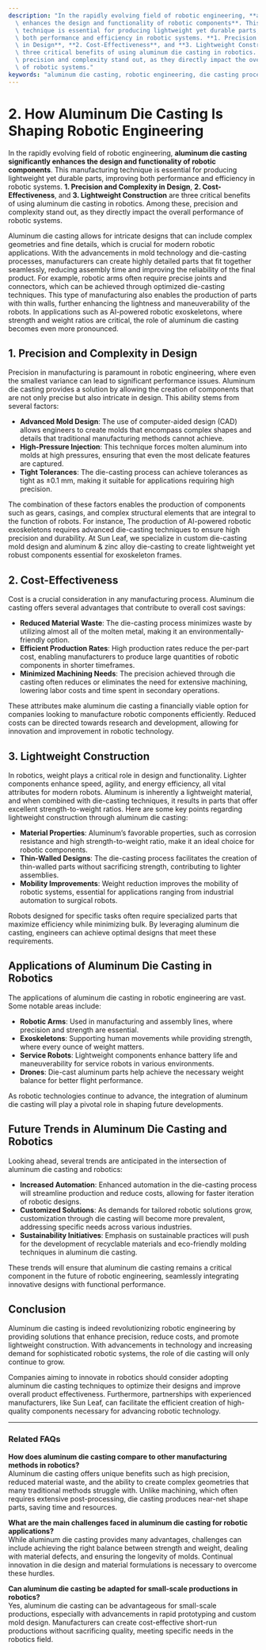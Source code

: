 ```yaml
---
description: "In the rapidly evolving field of robotic engineering, **aluminum die casting significantly\
  \ enhances the design and functionality of robotic components**. This manufacturing\
  \ technique is essential for producing lightweight yet durable parts, improving\
  \ both performance and efficiency in robotic systems. **1. Precision and Complexity\
  \ in Design**, **2. Cost-Effectiveness**, and **3. Lightweight Construction** are\
  \ three critical benefits of using aluminum die casting in robotics. Among these,\
  \ precision and complexity stand out, as they directly impact the overall performance\
  \ of robotic systems."
keywords: "aluminum die casting, robotic engineering, die casting process, die-cast aluminum"
---
```

# 2. How Aluminum Die Casting Is Shaping Robotic Engineering  

  

In the rapidly evolving field of robotic engineering, **aluminum die casting significantly enhances the design and functionality of robotic components**. This manufacturing technique is essential for producing lightweight yet durable parts, improving both performance and efficiency in robotic systems. **1. Precision and Complexity in Design**, **2. Cost-Effectiveness**, and **3. Lightweight Construction** are three critical benefits of using aluminum die casting in robotics. Among these, precision and complexity stand out, as they directly impact the overall performance of robotic systems.

Aluminum die casting allows for intricate designs that can include complex geometries and fine details, which is crucial for modern robotic applications. With the advancements in mold technology and die-casting processes, manufacturers can create highly detailed parts that fit together seamlessly, reducing assembly time and improving the reliability of the final product. For example, robotic arms often require precise joints and connectors, which can be achieved through optimized die-casting techniques. This type of manufacturing also enables the production of parts with thin walls, further enhancing the lightness and maneuverability of the robots. In applications such as AI-powered robotic exoskeletons, where strength and weight ratios are critical, the role of aluminum die casting becomes even more pronounced.

## **1. Precision and Complexity in Design**  

Precision in manufacturing is paramount in robotic engineering, where even the smallest variance can lead to significant performance issues. Aluminum die casting provides a solution by allowing the creation of components that are not only precise but also intricate in design. This ability stems from several factors:

- **Advanced Mold Design**: The use of computer-aided design (CAD) allows engineers to create molds that encompass complex shapes and details that traditional manufacturing methods cannot achieve.  
- **High-Pressure Injection**: This technique forces molten aluminum into molds at high pressures, ensuring that even the most delicate features are captured.  
- **Tight Tolerances**: The die-casting process can achieve tolerances as tight as ±0.1 mm, making it suitable for applications requiring high precision.  

The combination of these factors enables the production of components such as gears, casings, and complex structural elements that are integral to the function of robots. For instance, The production of AI-powered robotic exoskeletons requires advanced die-casting techniques to ensure high precision and durability. At Sun Leaf, we specialize in custom die-casting mold design and aluminum & zinc alloy die-casting to create lightweight yet robust components essential for exoskeleton frames. 

## **2. Cost-Effectiveness**  

Cost is a crucial consideration in any manufacturing process. Aluminum die casting offers several advantages that contribute to overall cost savings:

- **Reduced Material Waste**: The die-casting process minimizes waste by utilizing almost all of the molten metal, making it an environmentally-friendly option.  
- **Efficient Production Rates**: High production rates reduce the per-part cost, enabling manufacturers to produce large quantities of robotic components in shorter timeframes.  
- **Minimized Machining Needs**: The precision achieved through die casting often reduces or eliminates the need for extensive machining, lowering labor costs and time spent in secondary operations.  

These attributes make aluminum die casting a financially viable option for companies looking to manufacture robotic components efficiently. Reduced costs can be directed towards research and development, allowing for innovation and improvement in robotic technology.

## **3. Lightweight Construction**  

In robotics, weight plays a critical role in design and functionality. Lighter components enhance speed, agility, and energy efficiency, all vital attributes for modern robots. Aluminum is inherently a lightweight material, and when combined with die-casting techniques, it results in parts that offer excellent strength-to-weight ratios. Here are some key points regarding lightweight construction through aluminum die casting:

- **Material Properties**: Aluminum’s favorable properties, such as corrosion resistance and high strength-to-weight ratio, make it an ideal choice for robotic components.  
- **Thin-Walled Designs**: The die-casting process facilitates the creation of thin-walled parts without sacrificing strength, contributing to lighter assemblies.  
- **Mobility Improvements**: Weight reduction improves the mobility of robotic systems, essential for applications ranging from industrial automation to surgical robots.  

Robots designed for specific tasks often require specialized parts that maximize efficiency while minimizing bulk. By leveraging aluminum die casting, engineers can achieve optimal designs that meet these requirements.

## **Applications of Aluminum Die Casting in Robotics**  

The applications of aluminum die casting in robotic engineering are vast. Some notable areas include:

- **Robotic Arms**: Used in manufacturing and assembly lines, where precision and strength are essential.  
- **Exoskeletons**: Supporting human movements while providing strength, where every ounce of weight matters.  
- **Service Robots**: Lightweight components enhance battery life and maneuverability for service robots in various environments.  
- **Drones**: Die-cast aluminum parts help achieve the necessary weight balance for better flight performance.  

As robotic technologies continue to advance, the integration of aluminum die casting will play a pivotal role in shaping future developments.

## **Future Trends in Aluminum Die Casting and Robotics**  

Looking ahead, several trends are anticipated in the intersection of aluminum die casting and robotics:

- **Increased Automation**: Enhanced automation in the die-casting process will streamline production and reduce costs, allowing for faster iteration of robotic designs.  
- **Customized Solutions**: As demands for tailored robotic solutions grow, customization through die casting will become more prevalent, addressing specific needs across various industries.  
- **Sustainability Initiatives**: Emphasis on sustainable practices will push for the development of recyclable materials and eco-friendly molding techniques in aluminum die casting.  

These trends will ensure that aluminum die casting remains a critical component in the future of robotic engineering, seamlessly integrating innovative designs with functional performance.

## **Conclusion**  

Aluminum die casting is indeed revolutionizing robotic engineering by providing solutions that enhance precision, reduce costs, and promote lightweight construction. With advancements in technology and increasing demand for sophisticated robotic systems, the role of die casting will only continue to grow.

Companies aiming to innovate in robotics should consider adopting aluminum die casting techniques to optimize their designs and improve overall product effectiveness. Furthermore, partnerships with experienced manufacturers, like Sun Leaf, can facilitate the efficient creation of high-quality components necessary for advancing robotic technology.

---

### Related FAQs  

**How does aluminum die casting compare to other manufacturing methods in robotics?**  
Aluminum die casting offers unique benefits such as high precision, reduced material waste, and the ability to create complex geometries that many traditional methods struggle with. Unlike machining, which often requires extensive post-processing, die casting produces near-net shape parts, saving time and resources.

**What are the main challenges faced in aluminum die casting for robotic applications?**  
While aluminum die casting provides many advantages, challenges can include achieving the right balance between strength and weight, dealing with material defects, and ensuring the longevity of molds. Continual innovation in die design and material formulations is necessary to overcome these hurdles.

**Can aluminum die casting be adapted for small-scale productions in robotics?**  
Yes, aluminum die casting can be advantageous for small-scale productions, especially with advancements in rapid prototyping and custom mold design. Manufacturers can create cost-effective short-run productions without sacrificing quality, meeting specific needs in the robotics field.
